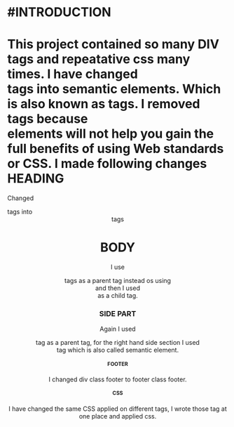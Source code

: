 # #INTRODUCTION

This project contained so many DIV tags and repeatative css many times. I have changed <DIV> tags into semantic elements. Which is also known as tags. I removed <DIV> tags because <div> elements will not help you gain the full benefits of using Web standards or CSS. I made following changes
HEADING
=======
Changed <div> tags into <header> tags

# BODY

I use <section> tags as a parent tag instead os using <div> and then I used <article> as a child tag.

# SIDE PART

Again I used <section> tag as a parent tag, for the right hand side section I used <aside> tag which is also called semantic element.

# FOOTER

I changed div class footer to footer class footer.

# CSS

I have changed the same CSS applied on different tags, I wrote those tag at one place and applied css.
